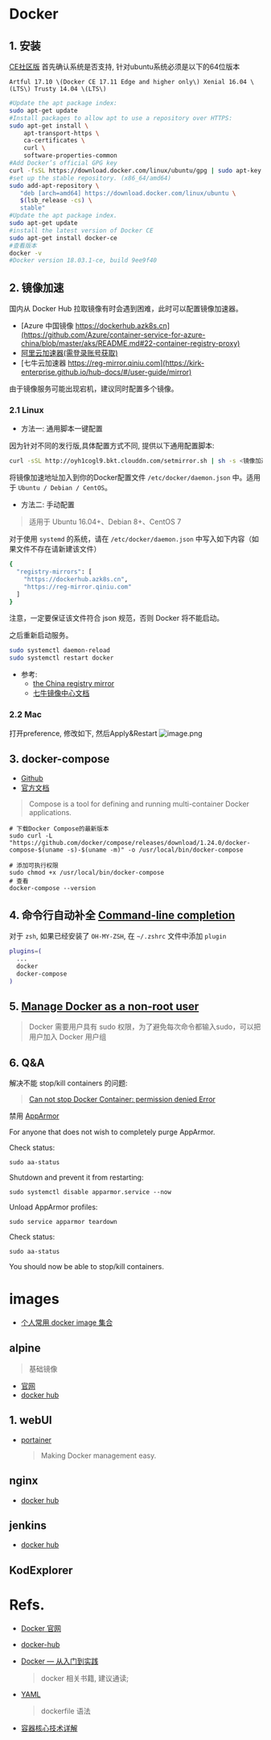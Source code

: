 # Docker
## 1. 安装 
[CE社区版](https://docs.docker.com/install/linux/docker-ce/ubuntu/)
首先确认系统是否支持, 针对ubuntu系统必须是以下的64位版本
```
Artful 17.10 \(Docker CE 17.11 Edge and higher only\) Xenial 16.04 \(LTS\) Trusty 14.04 \(LTS\)
```

```bash
#Update the apt package index:
sudo apt-get update
#Install packages to allow apt to use a repository over HTTPS:
sudo apt-get install \
    apt-transport-https \
    ca-certificates \
    curl \
    software-properties-common
#Add Docker’s official GPG key
curl -fsSL https://download.docker.com/linux/ubuntu/gpg | sudo apt-key add -
#set up the stable repository. (x86_64/amd64)
sudo add-apt-repository \
   "deb [arch=amd64] https://download.docker.com/linux/ubuntu \
   $(lsb_release -cs) \
   stable"
#Update the apt package index.
sudo apt-get update
#install the latest version of Docker CE
sudo apt-get install docker-ce
#查看版本
docker -v
#Docker version 18.03.1-ce, build 9ee9f40
```

## 2. 镜像加速
国内从 Docker Hub 拉取镜像有时会遇到困难，此时可以配置镜像加速器。

* [Azure 中国镜像 https://dockerhub.azk8s.cn](https://github.com/Azure/container-service-for-azure-china/blob/master/aks/README.md#22-container-registry-proxy)
* [阿里云加速器(需登录账号获取)](https://cr.console.aliyun.com/cn-hangzhou/instances/mirrors)
* [七牛云加速器 https://reg-mirror.qiniu.com](https://kirk-enterprise.github.io/hub-docs/#/user-guide/mirror)

由于镜像服务可能出现宕机，建议同时配置多个镜像。

### 2.1 Linux
* 方法一: 通用脚本一键配置
  
因为针对不同的发行版,具体配置方式不同, 提供以下通用配置脚本:  
```bash
curl -sSL http://oyh1cogl9.bkt.clouddn.com/setmirror.sh | sh -s <镜像加速地址>
```
将镜像加速地址加入到你的Docker配置文件 `/etc/docker/daemon.json` 中。适用于 `Ubuntu / Debian / CentOS`。

* 方法二: 手动配置
> 适用于 Ubuntu 16.04+、Debian 8+、CentOS 7

对于使用 `systemd` 的系统，请在 `/etc/docker/daemon.json` 中写入如下内容（如果文件不存在请新建该文件）
```bash
{
  "registry-mirrors": [
    "https://dockerhub.azk8s.cn",
    "https://reg-mirror.qiniu.com"
  ]
}
```
注意，一定要保证该文件符合 json 规范，否则 Docker 将不能启动。

之后重新启动服务。
```bash
sudo systemctl daemon-reload
sudo systemctl restart docker
```

* 参考:
  - [the China registry mirror](https://docs.docker.com/registry/recipes/mirror/)
  - [七牛镜像中心文档](https://kirk-enterprise.github.io/hub-docs/#/user-guide/mirror)

### 2.2 Mac
打开preference, 修改如下, 然后Apply&Restart
![image.png](https://upload-images.jianshu.io/upload_images/1200965-9da0e9f2c038d0c8.png?imageMogr2/auto-orient/strip%7CimageView2/2/w/340)


## 3. docker-compose
- [Github](https://github.com/docker/compose)
- [官方文档](https://docs.docker.com/compose/)
> Compose is a tool for defining and running multi-container Docker applications.

```shell
# 下载Docker Compose的最新版本 
sudo curl -L "https://github.com/docker/compose/releases/download/1.24.0/docker-compose-$(uname -s)-$(uname -m)" -o /usr/local/bin/docker-compose

# 添加可执行权限 
sudo chmod +x /usr/local/bin/docker-compose 
# 查看 
docker-compose --version
```

## 4. 命令行自动补全 [Command-line completion](https://docs.docker.com/compose/completion/)
对于 `zsh`, 如果已经安装了 `OH-MY-ZSH`, 在 `~/.zshrc` 文件中添加 `plugin`
```bash
plugins=(
  ... 
  docker 
  docker-compose
)
```

## 5. [Manage Docker as a non-root user](https://docs.docker.com/install/linux/linux-postinstall/#manage-docker-as-a-non-root-user)
> Docker 需要用户具有 sudo 权限，为了避免每次命令都输入sudo，可以把用户加入 Docker 用户组

## 6. Q&A
解决不能 stop/kill containers 的问题: 
> [Can not stop Docker Container: permission denied Error](https://forums.docker.com/t/can-not-stop-docker-container-permission-denied-error/41142/6)
> 
禁用 [AppArmor](https://zh.wikipedia.org/wiki/AppArmor)

For anyone that does not wish to completely purge AppArmor.

Check status: 
```
sudo aa-status
```

Shutdown and prevent it from restarting:
```
sudo systemctl disable apparmor.service --now
```
Unload AppArmor profiles: 
```
sudo service apparmor teardown
```
Check status: 
```
sudo aa-status
```

You should now be able to stop/kill containers.

# images
- [个人常用 docker image 集合](https://github.com/mritd/dockerfile)
## alpine
> 基础镜像
- [官网](https://alpinelinux.org)
- [docker hub](https://hub.docker.com/_/alpine/)
## 1. webUI
  - [portainer](https://github.com/portainer/portainer)
    > Making Docker management easy. 

## nginx
- [docker hub](https://hub.docker.com/_/nginx)

## jenkins
- [docker hub](https://github.com/jenkinsci/docker/blob/master/README.md)

## KodExplorer

# Refs.
- [Docker 官网](https://www.docker.com/)
- [docker-hub](https://hub.docker.com/)
- [Docker — 从入门到实践](https://docker_practice.gitee.io)
  > docker 相关书籍, 建议通读;
- [YAML](http://www.ruanyifeng.com/blog/2016/07/yaml.html)
  > dockerfile 语法

- [容器核心技术详解](https://blog.fliaping.com/container-core-technical-details/)
